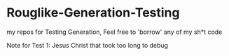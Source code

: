 # Rouglike-Generation-Testing
my repos for Testing Generation, Feel free to 'borrow' any of my sh*t code

Note for Test 1:
  Jesus Christ that took too long to debug
